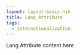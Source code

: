 ```yaml
---
layout: layout-basic.njk
title: Lang Attribute
tags:
  - internationalization
---
```


Lang Attribute content here